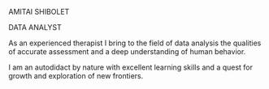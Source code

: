 AMITAI SHIBOLET

DATA ANALYST 


As an experienced therapist I bring to the field of data analysis the qualities of accurate
assessment and a deep understanding of human behavior.

I am an autodidact by nature with excellent learning skills and a quest for growth and
exploration of new frontiers.
